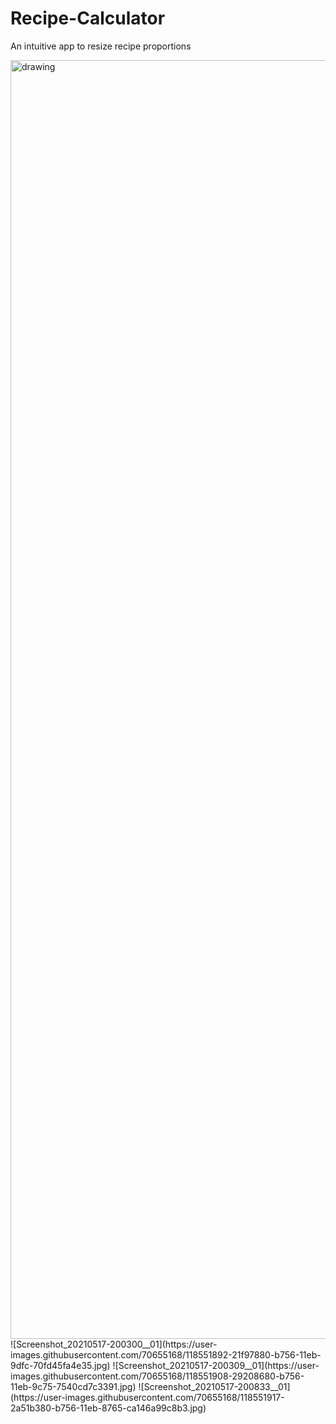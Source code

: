 # Recipe-Calculator
An intuitive app to resize recipe proportions

<img src="https://user-images.githubusercontent.com/70655168/118551892-21f97880-b756-11eb-9dfc-70fd45fa4e35.jpg" alt="drawing" width="540" height="2046"/>
![Screenshot_20210517-200300__01](https://user-images.githubusercontent.com/70655168/118551892-21f97880-b756-11eb-9dfc-70fd45fa4e35.jpg)
![Screenshot_20210517-200309__01](https://user-images.githubusercontent.com/70655168/118551908-29208680-b756-11eb-9c75-7540cd7c3391.jpg)
![Screenshot_20210517-200833__01](https://user-images.githubusercontent.com/70655168/118551917-2a51b380-b756-11eb-8765-ca146a99c8b3.jpg)
